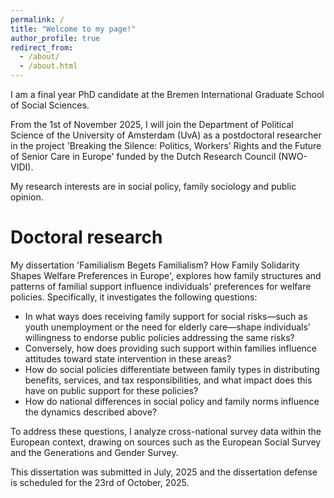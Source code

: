 ```yaml
---
permalink: /
title: "Welcome to my page!"
author_profile: true
redirect_from: 
  - /about/
  - /about.html
---
```


I am a final year PhD candidate at the Bremen International Graduate School of Social Sciences.

From the 1st of November 2025, I will join the Department of Political Science of the University of Amsterdam (UvA) as a postdoctoral researcher in the project 'Breaking the Silence: Politics, Workers’ Rights and the Future of Senior Care in Europe' funded by the Dutch Research Council (NWO-VIDI).

My research interests are in social policy, family sociology and public opinion.

Doctoral research
======
My dissertation 'Familialism Begets Familialism? How Family Solidarity Shapes Welfare Preferences in Europe', explores how family structures and patterns of familial support influence individuals' preferences for welfare policies. 
Specifically, it investigates the following questions:

- In what ways does receiving family support for social risks—such as youth unemployment or the need for elderly care—shape individuals' willingness to endorse public policies addressing the same risks?
- Conversely, how does providing such support within families influence attitudes toward state intervention in these areas?
- How do social policies differentiate between family types in distributing benefits, services, and tax responsibilities, and what impact does this have on public support for these policies?
- How do national differences in social policy and family norms influence the dynamics described above?

To address these questions, I analyze cross-national survey data within the European context, drawing on sources such as the European Social Survey and the Generations and Gender Survey.

This dissertation was submitted in July, 2025 and the dissertation defense is scheduled for the 23rd of October, 2025.


